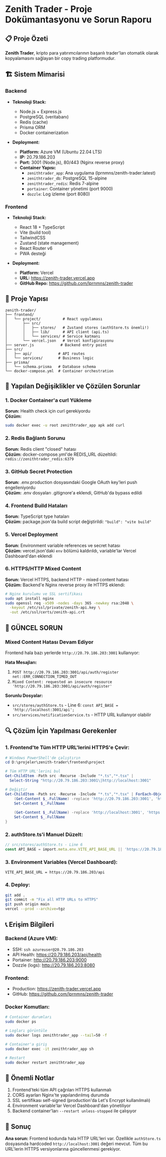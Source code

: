 # Zenith Trader - Proje Dokümantasyonu ve Sorun Raporu

## 📋 Proje Özeti
**Zenith Trader**, kripto para yatırımcılarının başarılı trader'ları otomatik olarak kopyalamasını sağlayan bir copy trading platformudur.

## 🏗️ Sistem Mimarisi

### Backend
- **Teknoloji Stack:**
  - Node.js + Express.js
  - PostgreSQL (veritabanı)
  - Redis (cache)
  - Prisma ORM
  - Docker containerization

- **Deployment:**
  - **Platform:** Azure VM (Ubuntu 22.04 LTS)
  - **IP:** 20.79.186.203
  - **Port:** 3001 (Node.js), 80/443 (Nginx reverse proxy)
  - **Container Yapısı:**
    - `zenithtrader_app`: Ana uygulama (lprnmns/zenith-trader:latest)
    - `zenithtrader_db`: PostgreSQL 15-alpine
    - `zenithtrader_redis`: Redis 7-alpine
    - `portainer`: Container yönetimi (port 9000)
    - `dozzle`: Log izleme (port 8080)

### Frontend
- **Teknoloji Stack:**
  - React 18 + TypeScript
  - Vite (build tool)
  - TailwindCSS
  - Zustand (state management)
  - React Router v6
  - PWA desteği

- **Deployment:**
  - **Platform:** Vercel
  - **URL:** https://zenith-trader.vercel.app
  - **GitHub Repo:** https://github.com/lprnmns/zenith-trader

## 📁 Proje Yapısı
```
zenith-trader/
├── frontend/
│   └── project/          # React uygulaması
│       ├── src/
│       │   ├── stores/   # Zustand stores (authStore.ts önemli!)
│       │   ├── lib/      # API client (api.ts)
│       │   └── services/ # Service katmanı
│       └── vercel.json   # Vercel konfigürasyonu
├── server.js            # Backend entry point
├── src/
│   ├── api/            # API routes
│   └── services/       # Business logic
├── prisma/
│   └── schema.prisma   # Database schema
└── docker-compose.yml  # Container orchestration
```

## 🔧 Yapılan Değişiklikler ve Çözülen Sorunlar

### 1. Docker Container'a curl Yükleme
**Sorun:** Health check için curl gerekiyordu  
**Çözüm:**
```bash
sudo docker exec -u root zenithtrader_app apk add curl
```

### 2. Redis Bağlantı Sorunu
**Sorun:** Redis client "closed" hatası  
**Çözüm:** docker-compose.yml'de REDIS_URL düzeltildi: `redis://zenithtrader_redis:6379`

### 3. GitHub Secret Protection
**Sorun:** .env.production dosyasındaki Google OAuth key'leri push engelleniyordu  
**Çözüm:** .env dosyaları .gitignore'a eklendi, GitHub'da bypass edildi

### 4. Frontend Build Hataları
**Sorun:** TypeScript type hataları  
**Çözüm:** package.json'da build script değiştirildi: `"build": "vite build"`

### 5. Vercel Deployment
**Sorun:** Environment variable references ve secret hatası  
**Çözüm:** vercel.json'daki `env` bölümü kaldırıldı, variable'lar Vercel Dashboard'dan eklendi

### 6. HTTPS/HTTP Mixed Content
**Sorun:** Vercel HTTPS, backend HTTP - mixed content hatası  
**Çözüm:** Backend'e Nginx reverse proxy ile HTTPS eklendi:
```bash
# Nginx kurulumu ve SSL sertifikası
sudo apt install nginx
sudo openssl req -x509 -nodes -days 365 -newkey rsa:2048 \
  -keyout /etc/ssl/private/zenith-api.key \
  -out /etc/ssl/certs/zenith-api.crt
```

## 🚨 GÜNCEL SORUN

### Mixed Content Hatası Devam Ediyor
Frontend hala bazı yerlerde `http://20.79.186.203:3001` kullanıyor:

**Hata Mesajları:**
1. `POST http://20.79.186.203:3001/api/auth/register net::ERR_CONNECTION_TIMED_OUT`
2. `Mixed Content: requested an insecure resource 'http://20.79.186.203:3001/api/auth/register'`

**Sorunlu Dosyalar:**
- `src/stores/authStore.ts` - Line 6: `const API_BASE = 'http://localhost:3001/api';`
- `src/services/notificationService.ts` - HTTP URL kullanıyor olabilir

## 🔍 Çözüm İçin Yapılması Gerekenler

### 1. Frontend'te Tüm HTTP URL'lerini HTTPS'e Çevir:
```powershell
# Windows PowerShell'de çalıştırın
cd D:\projeler\zenith-trader\frontend\project

# Tüm HTTP URL'lerini bul
Get-ChildItem -Path src -Recurse -Include "*.ts","*.tsx" | 
  Select-String "http://20.79.186.203:3001\|http://localhost:3001"

# Değiştir
Get-ChildItem -Path src -Recurse -Include "*.ts","*.tsx" | ForEach-Object {
    (Get-Content $_.FullName) -replace 'http://20.79.186.203:3001', 'https://20.79.186.203' |
    Set-Content $_.FullName
    
    (Get-Content $_.FullName) -replace 'http://localhost:3001', 'https://20.79.186.203' |
    Set-Content $_.FullName
}
```

### 2. authStore.ts'i Manuel Düzelt:
```typescript
// src/stores/authStore.ts - Line 6
const API_BASE = import.meta.env.VITE_API_BASE_URL || 'https://20.79.186.203/api';
```

### 3. Environment Variables (Vercel Dashboard):
```
VITE_API_BASE_URL = https://20.79.186.203/api
```

### 4. Deploy:
```bash
git add .
git commit -m "Fix all HTTP URLs to HTTPS"
git push origin main
vercel --prod --archive=tgz
```

## 📞 Erişim Bilgileri

### Backend (Azure VM):
- SSH: `ssh azureuser@20.79.186.203`
- API Health: https://20.79.186.203/api/health
- Portainer: http://20.79.186.203:9000
- Dozzle (logs): http://20.79.186.203:8080

### Frontend:
- Production: https://zenith-trader.vercel.app
- GitHub: https://github.com/lprnmns/zenith-trader

### Docker Komutları:
```bash
# Container durumları
sudo docker ps

# Logları görüntüle
sudo docker logs zenithtrader_app --tail=50 -f

# Container'a giriş
sudo docker exec -it zenithtrader_app sh

# Restart
sudo docker restart zenithtrader_app
```

## 🔑 Önemli Notlar
1. Frontend'teki tüm API çağrıları HTTPS kullanmalı
2. CORS ayarları Nginx'te yapılandırılmış durumda
3. SSL sertifikası self-signed (production'da Let's Encrypt kullanılmalı)
4. Environment variable'lar Vercel Dashboard'dan yönetiliyor
5. Backend container'ları `--restart unless-stopped` ile çalışıyor

## 🎯 Sonuç
**Ana sorun:** Frontend kodunda hala HTTP URL'leri var. Özellikle `authStore.ts` dosyasında hardcoded `http://localhost:3001` değeri mevcut. Tüm bu URL'lerin HTTPS versiyonlarına güncellenmesi gerekiyor.
